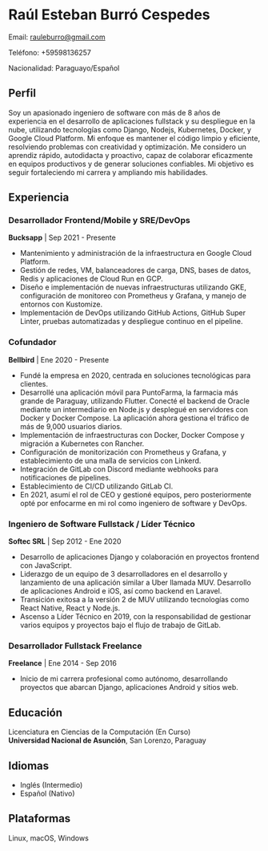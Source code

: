 # Raúl Esteban Burró Cespedes

Email: <rauleburro@gmail.com>

Teléfono: +59598136257

Nacionalidad: Paraguayo/Español

## Perfil

Soy un apasionado ingeniero de software con más de 8 años de experiencia en el desarrollo de aplicaciones fullstack y su despliegue en la nube, utilizando tecnologías como Django, Nodejs, Kubernetes, Docker, y Google Cloud Platform. Mi enfoque es mantener el código limpio y eficiente, resolviendo problemas con creatividad y optimización. Me considero un aprendiz rápido, autodidacta y proactivo, capaz de colaborar eficazmente en equipos productivos y de generar soluciones confiables. Mi objetivo es seguir fortaleciendo mi carrera y ampliando mis habilidades.

## Experiencia

### Desarrollador Frontend/Mobile y SRE/DevOps

**Bucksapp** | Sep 2021 - Presente

- Mantenimiento y administración de la infraestructura en Google Cloud Platform.
- Gestión de redes, VM, balanceadores de carga, DNS, bases de datos, Redis y aplicaciones de Cloud Run en GCP.
- Diseño e implementación de nuevas infraestructuras utilizando GKE, configuración de monitoreo con Prometheus y Grafana, y manejo de entornos con Kustomize.
- Implementación de DevOps utilizando GitHub Actions, GitHub Super Linter, pruebas automatizadas y despliegue continuo en el pipeline.

### Cofundador

**Bellbird** | Ene 2020 - Presente

- Fundé la empresa en 2020, centrada en soluciones tecnológicas para clientes.
- Desarrollé una aplicación móvil para PuntoFarma, la farmacia más grande de Paraguay, utilizando Flutter. Conecté el backend de Oracle mediante un intermediario en Node.js y desplegué en servidores con Docker y Docker Compose. La aplicación ahora gestiona el tráfico de más de 9,000 usuarios diarios.
- Implementación de infraestructuras con Docker, Docker Compose y migración a Kubernetes con Rancher.
- Configuración de monitorización con Prometheus y Grafana, y establecimiento de una malla de servicios con Linkerd.
- Integración de GitLab con Discord mediante webhooks para notificaciones de pipelines.
- Establecimiento de CI/CD utilizando GitLab CI.
- En 2021, asumí el rol de CEO y gestioné equipos, pero posteriormente opté por enfocarme en mi rol como ingeniero de software y DevOps.

### Ingeniero de Software Fullstack / Líder Técnico

**Softec SRL** | Sep 2012 - Ene 2020

- Desarrollo de aplicaciones Django y colaboración en proyectos frontend con JavaScript.
- Liderazgo de un equipo de 3 desarrolladores en el desarrollo y lanzamiento de una aplicación similar a Uber llamada MUV. Desarrollo de aplicaciones Android e iOS, así como backend en Laravel.
- Transición exitosa a la versión 2 de MUV utilizando tecnologías como React Native, React y Node.js.
- Ascenso a Líder Técnico en 2019, con la responsabilidad de gestionar varios equipos y proyectos bajo el flujo de trabajo de GitLab.

### Desarrollador Fullstack Freelance

**Freelance** | Ene 2014 - Sep 2016

- Inicio de mi carrera profesional como autónomo, desarrollando proyectos que abarcan Django, aplicaciones Android y sitios web.

## Educación

Licenciatura en Ciencias de la Computación (En Curso)  
**Universidad Nacional de Asunción**, San Lorenzo, Paraguay

## Idiomas

- Inglés (Intermedio)
- Español (Nativo)

## Plataformas

Linux, macOS, Windows
